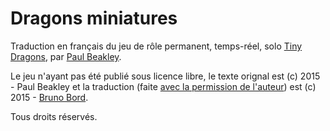 # Dragons miniatures

Traduction en français du jeu de rôle permanent, temps-réel, solo [Tiny Dragons](http://tinydragonsrpg.tumblr.com/), par [Paul Beakley](https://plus.google.com/+PaulBeakley/posts).

Le jeu n'ayant pas été publié sous licence libre, le texte orignal est (c) 2015 - Paul Beakley et la traduction (faite [avec la permission de l'auteur](https://plus.google.com/+PaulBeakley/posts/CdbeygJCPaT)) est (c) 2015 - [Bruno Bord](http://jehaisleprintemps.net/).

Tous droits réservés.
